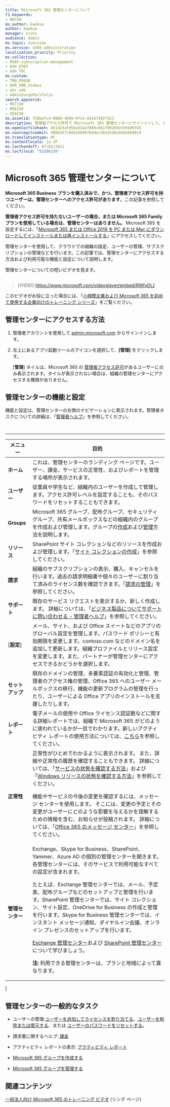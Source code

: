 ```yaml
---
title: Microsoft 365 管理センターについて
f1.keywords:
- NOCSH
ms.author: kwekua
author: kwekua
manager: scotv
audience: Admin
ms.topic: overview
ms.service: o365-administration
localization_priority: Priority
ms.collection:
- M365-subscription-management
- Adm_O365
- Adm_TOC
ms.custom:
- TRN_M365B
- OKR_SMB_Videos
- okr_smb
- AdminSurgePortfolio
search.appverid:
- MET150
- MOE150
- GEA150
ms.assetid: 758befc4-0888-4009-9f14-0d147402fd23
description: 管理者アクセス許可で Microsoft 365 管理センターにサインインして、クラウドで組織を設定し、ユーザーとサブスクリプションを管理します。
ms.openlocfilehash: 451d23afd56cb3ae7099c661f99265efe59d6f85
ms.sourcegitcommit: 4886457c0d4248407bddec56425dba50bb60d9c4
ms.translationtype: HT
ms.contentlocale: ja-JP
ms.lasthandoff: 07/03/2021
ms.locfileid: "53286239"
---
```

# <a name="about-the-microsoft-365-admin-center"></a>Microsoft 365 管理センターについて

**Microsoft 365 Business プランを購入済みで、かつ、管理者アクセス許可を持つユーザーは、管理センターへのアクセス許可があります**。この記事を参照してください。

**管理者アクセス許可を持たないユーザーの場合、または Microsoft 365 Family プランを使用している場合は、管理センターはありません。** Microsoft 365 を設定するには、「[Microsoft 365 または Office 2019 を PC または Mac にダウンロードしてインストールまたは再インストールする](https://support.microsoft.com/office/4414eaaf-0478-48be-9c42-23adc4716658)」にアクセスしてください。

管理センターを使用して、クラウドでの組織の設定、ユーザーの管理、サブスクリプションの管理などを行います。この記事では、管理センターにアクセスする方法および利用可能な機能と設定について説明します。

管理センターについての短いビデオを見ます。 <br><br>

> [!VIDEO https://www.microsoft.com/videoplayer/embed/RWfvDL]

このビデオがお役に立った場合には、「[小規模企業および Microsoft 365 を初めて使用する企業向けのトレーニング シリーズ](../../business-video/index.yml)」をご覧ください。

## <a name="how-to-get-to-the-admin-center"></a>管理センターにアクセスする方法

1. 管理者アカウントを使用して <a href="https://go.microsoft.com/fwlink/p/?linkid=2024339" target="_blank">admin.microsoft.com</a> からサインインします。

2. 左上にあるアプリ起動ツールのアイコンを選択して、**[管理]** をクリックします。

    [**管理**] タイルは、Microsoft 365 の [管理者アクセス許可](../add-users/about-admin-roles.md)があるユーザーにのみ表示されます。タイルが表示されない場合は、組織の管理センターにアクセスする権限がありません。

## <a name="admin-center-features-and-settings"></a>管理センターの機能と設定

機能と設定は、管理センターの左側のナビゲーションに表示されます。管理者タスクについての詳細は、「[管理者ヘルプ](../../business-video/admin-center-overview.md)」を参照してください。

<br>

****

|メニュー|目的|
|-----|-----|
|**ホーム**|これは、管理センターのランディング ページです。ユーザー、課金、サービスの正常性、およびレポートを管理する場所が表示されます。|
|**ユーザー**|従業員や学生など、組織内のユーザーを作成して管理します。アクセス許可レベルを設定することも、そのパスワードをリセットすることもできます。|
|**Groups**|Microsoft 365 グループ、配布グループ、セキュリティ グループ、共有メールボックスなどの組織内のグループを作成および管理します。グループの[作成](../create-groups/create-groups.md)および[管理](../create-groups/manage-groups.md)方法を説明します。|
|**リソース**|SharePoint サイト コレクションなどのリソースを作成および管理します。「[サイト コレクションの作成](/sharepoint/create-site-collection)」を参照してください。  |
|**請求**|組織のサブスクリプションの表示、購入、キャンセルを行います。過去の請求明細書や個々のユーザーに割り当て済みのライセンス数を確認できます。「[請求の管理](../../commerce/index.yml)」を参照してください。  |
|**サポート**|既存のサービス リクエストを表示するか、新しく作成します。 詳細については、「[ビジネス製品についてサポートに問い合わせる - 管理者ヘルプ](../../business-video/get-help-support.md)」を参照してください。|
|[**設定**]|メール、サイト、および Office スイートなどのアプリのグローバル設定を管理します。パスワード ポリシーと有効期限を変更します。contoso.com などのドメイン名を追加して更新します。組織プロファイルとリリース設定を変更します。また、パートナーが管理センターにアクセスできるかどうかを選択します。|
|**セットアップ**|既存のドメインの管理、多要素認証の有効化と管理、管理者のアクセス権の管理、Office 365 へのユーザー メールボックスの移行、機能の更新プログラムの管理を行ったり、ユーザーによる Office アプリのインストールを支援したりします。|
|**レポート**|電子メールの使用や Office ライセンス認証数などに関する詳細レポートでは、組織で Microsoft 365 がどのように使われているかが一目でわかります。新しいアクティビティ レポートの使用方法については、[こちら](../activity-reports/activity-reports.md)を参照してください。  |
|**正常性**|正常性がひとめでわかるように表示されます。 また、詳細や正常性の履歴を確認することもできます。 詳細については、「[サービスの状態を確認する方法](../../enterprise/view-service-health.md)」および「[Windows リリースの状態を確認する方法](/windows/deployment/update/check-release-health)」を参照してください。 <p>機能やサービスの今後の変更を確認するには、メッセージ センターを使用します。 そこには、変更の予定とその変更がユーザーにどのような影響を与えるかを理解するための情報を含む、お知らせが投稿されます。 詳細については、「[Office 365 のメッセージ センター](../manage/message-center.md)」を参照してください。|
|**管理センター**|Exchange、Skype for Business、SharePoint、Yammer、Azure AD の個別の管理センターを開きます。各管理センターには、そのサービスで利用可能なすべての設定が含まれます。  <p> たとえば、Exchange 管理センターでは、メール、予定表、配布グループなどのセットアップと管理を行います。SharePoint 管理センターでは、サイト コレクション、サイト設定、OneDrive for Business の作成と管理を行います。Skype for Business 管理センターでは、インスタント メッセージ通知、ダイヤルイン会議、オンライン プレゼンスのセットアップを行います。  <p> [Exchange 管理センター](/exchange/exchange-admin-center)および [SharePoint 管理センター](/sharepoint/sharepoint-online)について学びましょう。 <p> **注:** 利用できる管理センターは、プランと地域によって異なります。|
|

## <a name="common-tasks-in-the-admin-center"></a>管理センターの一般的なタスク

- ユーザーの管理:[ユーザーを追加してライセンスを割り当てる](../add-users/add-users.md)、[ユーザーを削除または復元する](../add-users/delete-a-user.md)、または [ユーザーのパスワードをリセットする](../add-users/reset-passwords.md)。

- 請求書に関するヘルプ: [課金](../../commerce/index.yml)

- アクティビティ レポートの表示: [アクティビティ レポート](../activity-reports/activity-reports.md)

- [Microsoft 365 グループを作成する](../create-groups/create-groups.md)

- [Microsoft 365 グループを管理する](../create-groups/manage-groups.md)

## <a name="related-content"></a>関連コンテンツ

[一般法人向け Microsoft 365 のトレーニング ビデオ](../../business-video/index.yml) (リンク ページ)
